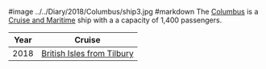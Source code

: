 #image ../../Diary/2018/Columbus/ship3.jpg
#markdown
The [Columbus](https://www.cruiseandmaritime.com/our-ships/columbus) is a [Cruise and Maritime](https://www.cruiseandmaritime.com/)
ship with a a capacity of 1,400 passengers.

|Year|Cruise|
|-|-|
|2018|[British Isles from Tilbury](2018/Columbus/ship)|
